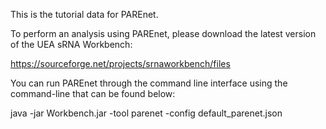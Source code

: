 This is the tutorial data for PAREnet. 

To perform an analysis using PAREnet, please download the latest version of the UEA sRNA Workbench:

https://sourceforge.net/projects/srnaworkbench/files

You can run PAREnet through the command line interface using the command-line that can be found below:

java -jar Workbench.jar -tool parenet -config default_parenet.json

